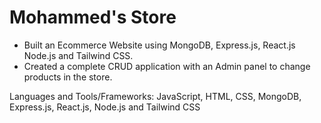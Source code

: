 # Mohammed's Store 

- Built an Ecommerce Website using MongoDB, Express.js, React.js Node.js and Tailwind CSS. 
- Created a complete CRUD application with an Admin panel to change products in the store.

Languages and Tools/Frameworks: JavaScript, HTML, CSS, MongoDB, Express.js, React.js, Node.js and Tailwind CSS
